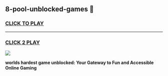 
## 8-pool-unblocked-games 👋
<h3>
<a href="https://premium.freeplayer.one?title=8-pool-unblocked-games&ref=14F">CLICK TO PLAY</a></h3>
<hr>

<h3>
<a href="https://premium.freeplayer.one?title=8-pool-unblocked-games&ref=14F">CLICK 2 PLAY</a>
  
</h3>

<a href="https://premium.freeplayer.one?title=8-pool-unblocked-games&ref=12F/"><img src="https://clearcache.store/games.png"></a>


**worlds hardest game unblocked: Your Gateway to Fun and Accessible Online Gaming**
